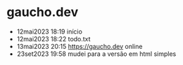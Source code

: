 # gaucho.dev

- 12mai2023 18:19	início
- 12mai2023 18:22	todo.txt
- 13mai2023 20:15	https://gaucho.dev online
- 23set2023 19:58	mudei para a versão em html simples